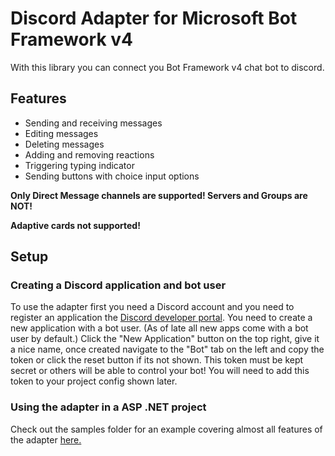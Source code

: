 ﻿# Discord Adapter for Microsoft Bot Framework v4

With this library you can connect you Bot Framework v4 chat bot to discord. 

## Features

- Sending and receiving messages
- Editing messages
- Deleting messages
- Adding and removing reactions
- Triggering typing indicator
- Sending buttons with choice input options

**Only Direct Message channels are supported! Servers and Groups are NOT!**

**Adaptive cards not supported!**

## Setup

### Creating a Discord application and bot user

To use the adapter first you need a Discord account and you need to register an application the [Discord developer portal](https://discord.com/developers/applications). You need to create a new application with a bot user. (As of late all new apps come with a bot user by default.) Click the "New Application" button on the top right, give it a nice name, once created navigate to the "Bot" tab on the left and copy the token or click the reset button if its not shown. This token must be kept secret or others will be able to control your bot! You will need to add this token to your project config shown later.

### Using the adapter in a ASP .NET project

Check out the samples folder for an example covering almost all features of the adapter [here.](/samples/CoreBot/CoreBot/README.md)